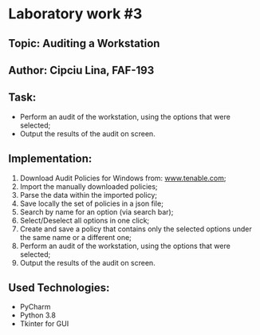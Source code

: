 # Laboratory work #3
## Topic: Auditing a Workstation
Author: Cipciu Lina, FAF-193
----
## Task:
* Perform an audit of the workstation, using the options that were selected;
* Output the results of the audit on screen.

## Implementation:
1. Download Audit Policies for Windows from: www.tenable.com;
2. Import the manually downloaded policies;
3. Parse the data within the imported policy;
4. Save locally the set of policies in a json file;
5. Search by name for an option (via search bar);
6. Select/Deselect all options in one click;
7. Create and save a policy that contains only the selected options under the same name or a different one;
8. Perform an audit of the workstation, using the options that were selected;
9. Output the results of the audit on screen.

## Used Technologies:
* PyCharm
* Python 3.8
* Tkinter for GUI